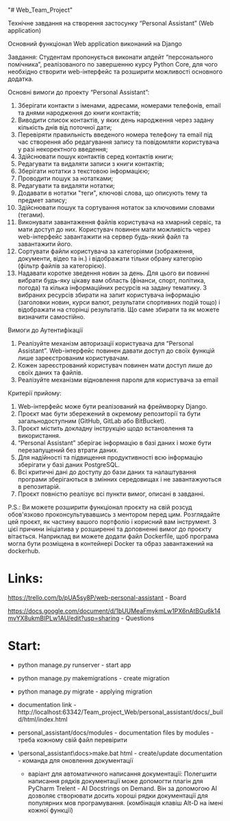 "# Web_Team_Project" 

Технічне завдання на створення застосунку “Personal Assistant” (Web application)

Основний функціонал Web application виконаний на Django

Завдання:
Студентам пропонується виконати апдейт “персонального помічника”, реалізованого по завершенню курсу Python Core,  для чого необхідно створити web-інтерфейс та розширити можливості основного додатка.

Основні вимоги до проекту “Personal Assistant”:

1.	Зберігати контакти з іменами, адресами, номерами телефонів, email та днями народження до книги контактів;
2.	Виводити список контактів, у яких день народження через задану кількість днів від поточної дати;
3.	Перевіряти правильність введеного номера телефону та email під час створення або редагування запису та повідомляти користувача у разі некоректного введення;
4.	Здійснювати пошук контактів серед контактів книги;
5.	Редагувати та видаляти записи з книги контактів;
6.	Зберігати нотатки з текстовою інформацією;
7.	Проводити пошук за нотатками;
8.	Редагувати та видаляти нотатки;
9.	Додавати в нотатки "теги", ключові слова, що описують тему та предмет запису;
10.	Здійснювати пошук та сортування нотаток за ключовими словами (тегами).
11.	Виконувати завантаження файлів користувача на хмарний сервіс, та мати доступ до них. Користувач повинен мати можливість через web-інтерфейс завантажити на сервер будь-який файл та завантажити його.
12.	Сортувати файли користувача за категоріями (зображення, документи, відео та ін.) і відображати тільки обрану категорію (фільтр файлів за категорією).
13.	Надавати коротке зведення новин за день. Для цього ви повинні вибрати будь-яку цікаву вам область (фінанси, спорт, політика, погода) та кілька інформаційних ресурсів на задану тематику. З вибраних ресурсів збирати на запит користувача інформацію (заголовки новин, курси валют, результати спортивних подій тощо) і відображати на сторінці результатів. Що саме збирати та як можете визначити самостійно.

Вимоги до Аутентифікації

1.	Реалізуйте механізм авторизації користувача для “Personal Assistant”. Web-інтерфейс повинен давати доступ до своїх функцій лише зареєстрованим користувачам. 
2.	Кожен зареєстрований користувач повинен мати доступ лише до своїх даних та файлів. 
3.	Реалізуйте механізми відновлення пароля для користувача за email


Критерії прийому:

1.	Web-інтерфейс може бути реалізований на фреймворку Django.
2.	Проєкт має бути збережений в окремому репозиторії та бути загальнодоступним (GitHub, GitLab або BitBucket).
3.	Проєкт містить докладну інструкцію щодо встановлення та використання.
4.	“Personal Assistant” зберігає інформацію в базі даних і може бути перезапущений без втрати даних.
5.	Для надійності та підвищення продуктивності всю інформацію зберігати у базі даних PostgreSQL.
6.	Всі критичні дані до доступу до бази даних та налаштування програми зберігаються в змінних середовищах і не завантажуються в репозитарій.
7.	Проєкт повністю реалізує всі пункти вимог, описані в завданні.

P.S.: Ви можете розширити функціонал проєкту на свій розсуд обов'язково проконсультувавшись з ментором перед цим. Розглядайте цей проєкт, як частину вашого портфоліо і корисний вам інструмент. З цієї причини ініціатива у розширенні та доповненні вимог до проєкту вітається. Наприклад ви можете додати файл Dockerfile, щоб програма могла бути розміщена в контейнері Docker та образ завантажений на dockerhub.


# Links:

https://trello.com/b/pUA5sy8P/web-personal-assistant - Board

https://docs.google.com/document/d/1bUUMeaFmykmLw1PX6nAtBGu6k14mvYX8ukmBIPLw1AU/edit?usp=sharing - Questions



# Start:
- python manage.py runserver - start app
- python manage.py makemigrations  - create migration
- python manage.py migrate - applying migration

- documentation link - http://localhost:63342/Team_project_Web/personal_assistant/docs/_build/html/index.html
- personal_assistant/docs/modules - documentation files by modules - треба кожному свій файл перевірити 
- \personal_assistant\docs>make.bat html - create/update documentation - команда для оновлення документації
  - варіант для автоматичного написання документації:
    Полегшити написання рядків документації може допомогти плагін для PyCharm 
    Trelent - AI Docstrings on Demand. Він за допомогою AI дозволяє створювати досить 
    хороші рядки документації для популярних мов програмування. (комбінація клавіш Alt-D на імені кожної функції)